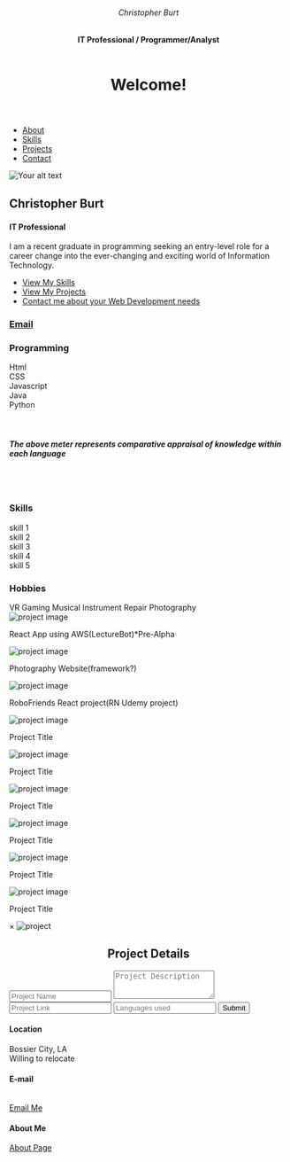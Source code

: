 <!-- <!DOCTYPE html> -->
<html class="no-js">
<head>
  <!-- Add Your Title -->
  <title>Christopher Burt </title>
  <!-- All Meta Tags -->
  <meta charset="utf-8">
  <meta http-equiv="X-UA-Compatible" content="IE=edge,chrome=1">
  <meta name="description" content="">
  <meta name="viewport" content="width=device-width">
  <!-- All Link tags -->
  <link rel='shortcut icon' type='image/x-icon' href='favicon.ico' />
  <link rel="apple-touch-icon-precomposed" href="apple-touch-icon-precomposed.png">
  <link rel="apple-touch-icon-precomposed" href="apple-touch-icon-72x72-precomposed.png">
  <link rel="apple-touch-icon-precomposed" href="apple-touch-icon-114x114-precomposed.png">
  <link rel="apple-touch-icon-precomposed" href="apple-touch-icon-144x144-precomposed.png">
  <link href='https://fonts.googleapis.com/css?family=Sofia' rel='stylesheet'>
  <link href='https://fonts.googleapis.com/css?family=Amaranth' rel='stylesheet'>
  <link rel="stylesheet" href="css/normalize.min.css">
  <link rel="stylesheet" href="css/main.css">
  <link rel="stylesheet" href="https://cdnjs.cloudflare.com/ajax/libs/font-awesome/4.7.0/css/font-awesome.min.css">
  <!-- All script tags -->
  <script>document.write('<script src="js/vendor/jquery-1.10.1.min.js"><\/script>')</script>
  <script src="js/vendor/jquery.hashchange.min.js"></script>
  <script src="js/vendor/jquery.easytabs.min.js"></script>
  <script src="js/main.js"></script>
</head>
<!-- Start of Body Tag -->
<body class="bg-fixed bg-1">
  <div class="main-container">
    <div class="main wrapper clearfix">
      <!-- Header Start -->
      <header id="header">
        <div id="logo">
          <h6>
           Christopher Burt
          </h6>
          <h4>
            IT Professional / Programmer/Analyst
          </h4>
        </div>
      </header>
      <!-- Text "hello world" -->
      <header id="header">
        <div id="helloworld">
          <h1>
            Welcome!
          </h1>
        </div>
      </header>
      <!-- Main Tab Container -->
      <div id="tab-container" class="tab-container">
        <!-- Tab List -->
        <ul class='etabs'>
          <li class='tab' id="tab-about">
            <a href="#about">
              <i class="fa fa-drivers-license"></i>
              <span>
                About
              </span>
            </a>
          </li>
          <li class='tab'>
            <a href="#resume">
              <!-- <i class="icon-file-text"></i> -->
              <i class="fa fa-wrench"></i>
              <span>
                Skills
              </span>
            </a>
          </li>
          <li class='tab'>
            <a href="#portfolio">
              <i class="fa fa-puzzle-piece"></i>
              <span>
                Projects
              </span>
            </a>
          </li>
          <li class='tab'>
            <a href="#contact">
              <i class="fa fa-address-card"></i>
              <span>
                Contact
              </span>
            </a>
          </li>
        </ul>
        <!-- End Tab List -->
        <!-- ----------------------------------------------------------------------------------- -->
        <!-- Code for differents Tabs strat from here. -->
        <div id="tab-data-wrap">
          <!-- About Tab Data -->
          <div id="about">
            <section class="clearfix">
              <div class="g2">
                <div class="photo">
                  <img src="./images/my.jpg" alt="Your alt text">
                </div>
                <div class="info">
                  <h2>
                    <p>
                    Christopher Burt
                  </h2>
                  <h4>
                    IT Professional
                  </h4>
                    I am a recent graduate in programming seeking an entry-level role for a career change into the ever-changing and exciting world of
                    Information Technology.
                  </p>
                </div>
              </div>
              <div class="g1">
                <div class="main-links sidebar">
                  <ul>
                    <li>
                      <a href="#resume">
                        View My Skills
                      </a>
                    </li>
                    <li>
                      <a href="#portfolio">
                        View My Projects
                      </a>
                    </li>
                    <li>
                      <a href="#contact">
                        Contact me about your Web Development needs
                      </a>
                    </li>
                  </ul>
                </div>
              </div>
              <div class="break">
              </div>
              <div class="contact-info">
                <div class="g1">
                  <div class="item-box clearfix">
                    <i class="fa fa-envelope"></i>
                    <div class="item-data">
                      <h3>
                        <a href="mailto:burtchristopher2020@gmail.com">
                          Email
                        </a>
                      </h3>
                      <p>
                      </p>
                    </div>
                  </div>
                </div>
<!--                 <div class="g1">
                  <div class="item-box clearfix">
                    <i class="icon-facebook"></i>
                    <div class="item-data">
                      <h3>
                        <a href="http://fb.me/your-Username">
                          Add Facebook Link
                        </a>
                      </h3>
                      <p>
                        Facebook Profile
                      </p>
                    </div>
                  </div>
                </div> -->
              <!--   <div class="g1">
                  <div class="item-box clearfix">
                    <i class="icon-twitter"></i>
                    <div class="item-data">
                      <h3>
                        <a href="http://twitter.com/your-Username">
                          Add Twitter username
                        </a>
                      </h3>
                      <p>
                        Twitter Handle
                      </p>
                    </div>
                  </div>
                </div> 
              </div> -->
            </section>
          </div>
          </div>
          <!-- End About Tab Data -->
          <!-- ----------------------------------------------------------------------------------- -->
          <!-- skills Tab Data -->
          <div id="resume">
            <section class="clearfix">
              <div class="g2">
                <h3>
                  Programming
                </h3>
                <div class="meter wisteria">
                  <span style="width: 90%">
                    <span>
                      Html
                    </span>
                  </span>
                </div>
                <div class="meter wisteria">
                  <span style="width: 90%">
                    <span>
                      CSS
                    </span>
                  </span>
                </div>
                <div class="meter wisteria">
                  <span style="width: 70%">
                    <span>
                      Javascript
                    </span>
                  </span>
                </div>
                <div class="meter wisteria">
                  <span style="width: 65%">
                    <span>
                      Java
                    </span>
                  </span>
                </div>
                <div class="meter wisteria">
                  <span style="width: 85%">
                    <span>
                      Python
                    </span>
                  </span>
                </div>
                <div class="break"></div>
                <br>
                <br>
                <div align-center><h5>The above meter represents comparative appraisal of knowledge within each language</h5></div>
                <br><br>
              </div>
              <div class="g1">
                <h3>
                  Skills
                </h3>
                <div class="meter wisteria">
                  <span style="width: 70%">
                    <span>
                      skill 1
                    </span>
                  </span>
                </div>
                <div class="meter wisteria">
                  <span style="width: 85%">
                    <span>
                      skill 2
                    </span>
                  </span>
                </div>
                <div class="meter wisteria">
                  <span style="width: 80%">
                    <span>
                      skill 3
                    </span>
                  </span>
                </div>
                <div class="meter wisteria">
                  <span style="width: 90%">
                    <span>
                      skill 4
                    </span>
                  </span>
                </div>
                <div class="meter wisteria">
                  <span style="width: 65%">
                    <span>
                      skill 5
                    </span>
                  </span>
                </div>
              </div>
              <div class="g2">
                <h3>
                  Hobbies
                </h3>
                <!--Added labels-->
                <span class="label label-info">VR Gaming</span>
                <span class="label label-info">Musical Instrument Repair</span>
                 <span class="label label-info">Photography</span>
              </div>
            </section>
          </div>
          <!-- End skills Tab Data -->
          <!-- ----------------------------------------------------------------------------------- -->
          <!-- Projects Tab Data -->
          <div id="portfolio">
            <section class="clearfix">
              <div class="project-section">
                <div class="project-container">
                  <div class="project-img-container" onclick="document.getElementById('modal-wrapper').style.display='block'">
                    <img src="./images/floor.jpg" alt="project image">
                  </div>
                  <p class="project-title">React App using AWS(LectureBot)*Pre-Alpha</p>
                </div>
                <div class="project-container">
                  <div class="project-img-container" onclick="document.getElementById('modal-wrapper').style.display='block'">
                    <img src="./images/floor.jpg" alt="project image">
                  </div>
                  <p class="project-title">Photography Website(framework?)</p>
                </div>
                <div class="project-container">
                  <div class="project-img-container" onclick="document.getElementById('modal-wrapper').style.display='block'">
                    <img src="./images/lecturebot.jpg" alt="project image">
                  </div>
                  <p class="project-title">RoboFriends React project(RN Udemy project)</p>
                </div>
                <div class="project-container">
                  <div class="project-img-container" onclick="document.getElementById('modal-wrapper').style.display='block'">
                    <img src="./images/floor.jpg" alt="project image">
                  </div>
                  <p class="project-title">Project Title</p>
                </div>
                <div class="project-container">
                  <div class="project-img-container" onclick="document.getElementById('modal-wrapper').style.display='block'">
                    <img src="./images/floor.jpg" alt="project image">
                  </div>
                  <p class="project-title">Project Title</p>
                </div>
                <div class="project-container">
                  <div class="project-img-container" onclick="document.getElementById('modal-wrapper').style.display='block'">
                    <img src="./images/floor.jpg" alt="project image">
                  </div>
                  <p class="project-title">Project Title</p>
                </div>
                <div class="project-container">
                  <div class="project-img-container"onclick="document.getElementById('modal-wrapper').style.display='block'">
                    <img src="./images/floor.jpg" alt="project image">
                  </div>
                  <p class="project-title">Project Title</p>
                </div>
                <div class="project-container">
                  <div class="project-img-container" onclick="document.getElementById('modal-wrapper').style.display='block'">
                    <img src="./images/floor.jpg" alt="project image">
                  </div>
                  <p class="project-title">Project Title</p>
                </div>
                <div class="project-container">
                  <div class="project-img-container" onclick="document.getElementById('modal-wrapper').style.display='block'">
                    <img src="./images/floor.jpg" alt="project image">
                  </div>
                  <p class="project-title">Project Title</p>
                </div>
              </div>
              <div id="modal-wrapper" class="modal">
                <form class="modal-content animate">
                  <div class="imgcontainer">
                    <span onclick="document.getElementById('modal-wrapper').style.display='none'" class="close" title="Close PopUp">&times;</span>
                    <img src="images/floor.jpg" alt="project" class="avatar">
                    <h1 class="project_details" style="text-align:center">Project Details</h1>
                  </div>
                  <div class="container">
                    <input type="text" placeholder="Project Name" name="uname" readonly>
                    <textarea class="project_description" rows="3" placeholder="Project Description" readonly></textarea>
                    <input type="url" placeholder="Project Link"readonly>
                    <input type="text" placeholder="Languages used" readonly>
                    <button class="project_submit" type="submit">Submit</button>
                  </div>
                </form>
              </div>
            </section>
          </div>
          <!-- End Projects tab -->
          <!-- ----------------------------------------------------------------------------------- -->
          <!-- Contact Tab Data -->
          <div id="contact">
            <section class="clearfix">
              <div class="g1">
                <div class="sny-icon-box">
                  <div class="sny-icon">
                    <i class="fa fa-globe"></i>
                  </div>
                  <div class="sny-icon-content">
                    <h4>
                      Location
                    </h4>
                    <p>
                      Bossier City, LA<br>
                      Willing to relocate
                    </p>
                  </div>
                </div>
              </div>
              <div class="g1">
                <div class="sny-icon-box">
                  <div class="sny-icon">
                    <i class="fa fa-phone"></i>
                  </div>
                  <div class="sny-icon-content">
                    <h4>
                      E-mail
                    </h4><br>
                    <a href = "mailto: burtchristopher2020@gmail.com">Email Me</a>
                    <p>
                    </p>
                  </div>
                </div>
              </div>
              <div class="g1">
                <div class="sny-icon-box">
                  <div class="sny-icon">
                    <i class="fa fa-user"></i>
                  </div>
                  <div class="sny-icon-content">
                    <h4>
                      About Me
                    </h4>
                    <p>
                      <a href="#about">About Page</a>
                    </p>
                  </div>
                </div>
              </div>
              <div class="break"></div>
            </section>
          </div>
          <!-- End Contact Data -->
          <!-- ----------------------------------------------------------------------------------- -->
        </div>
      </div>
</body>
</html>
